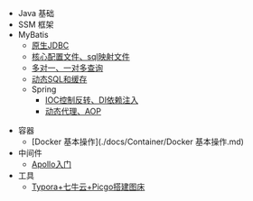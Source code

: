 * Java 基础
* SSM 框架
* MyBatis
    * [原生JDBC](./docs/SSM/MyBatis笔记(一)--原生JDBC.md)
    * [ 核心配置文件、sql映射文件](./docs/SSM/MyBatis笔记(二)--核心配置文件、sql映射文件.md)
    * [多对一、一对多查询](./docs/SSM/MyBatis笔记(三)--多对一、一对多查询.md)
    * [动态SQL和缓存](./docs/SSM/Mybatis笔记(四)--动态SQL和缓存.md)
  * Spring
    * [IOC控制反转、DI依赖注入](./docs/SSM/Spring笔记(一)----IOC控制反转、DI依赖注入.md)
    * [动态代理、AOP](./docs/SSM/Spring笔记(二)----动态代理、AOP.md)

- 容器
  - [Docker 基本操作](./docs/Container/Docker 基本操作.md)
- 中间件
  - [Apollo入门](./docs/Middleware/Apollo入门.md)
- 工具
  - [Typora+七牛云+Picgo搭建图床](./docs/Tool/Typora+七牛云+Picgo搭建图床.md)

